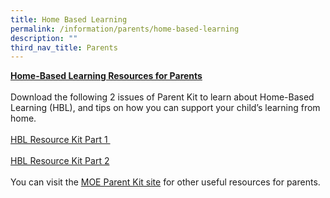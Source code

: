 ```yaml
---
title: Home Based Learning
permalink: /information/parents/home-based-learning
description: ""
third_nav_title: Parents
---
```

<p><strong><u>Home-Based Learning Resources for Parents</u></strong><br /><br />Download the following 2 issues of Parent Kit to learn about Home-Based Learning (HBL), and tips on how you can support your child&rsquo;s learning from home.<br /><br /><a href="/files/HBL%20Resource%20Kit%20Part%201.pdf">HBL Resource Kit Part 1&nbsp;</a>&nbsp;<br /><br /><a href="/files/HBL%20Resource%20Kit%20Part%202.pdf">HBL Resource Kit Part 2</a><br /><br />You can visit the&nbsp;<a href="https://www.moe.gov.sg/parentkit" target="_blank" rel="noopener">MOE Parent Kit site</a>&nbsp;for other useful&nbsp;resources for parents.</p>
